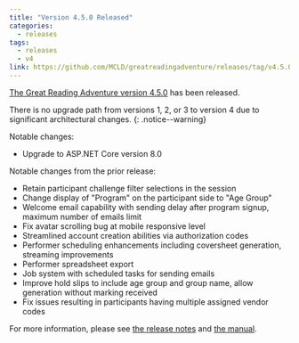 ```yaml
---
title: "Version 4.5.0 Released"
categories:
  - releases
tags:
  - releases
  - v4
link: https://github.com/MCLD/greatreadingadventure/releases/tag/v4.5.0
---
```


[The Great Reading Adventure version 4.5.0](https://github.com/MCLD/greatreadingadventure/releases/tag/v4.5.0) has been released.

There is no upgrade path from versions 1, 2, or 3 to version 4 due to significant architectural changes.
{: .notice--warning}

Notable changes:

- Upgrade to ASP.NET Core version 8.0

Notable changes from the prior release:

- Retain participant challenge filter selections in the session
- Change display of "Program" on the participant side to "Age Group"
- Welcome email capability with sending delay after program signup, maximum number of emails limit
- Fix avatar scrolling bug at mobile responsive level
- Streamlined account creation abilities via authorization codes
- Performer scheduling enhancements including coversheet generation, streaming improvements
- Performer spreadsheet export
- Job system with scheduled tasks for sending emails
- Improve hold slips to include age group and group name, allow generation without marking received
- Fix issues resulting in participants having multiple assigned vendor codes

For more information, please see [the release notes](https://github.com/MCLD/greatreadingadventure/releases/tag/v4.4.2) and [the manual](http://manual.greatreadingadventure.com/en/v4.4.2/).

